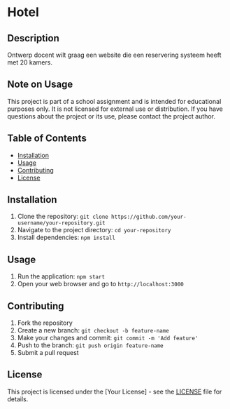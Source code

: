 # Hotel

## Description
Ontwerp docent wilt graag een website die een reservering systeem heeft met 20 kamers.

## Note on Usage

This project is part of a school assignment and is intended for educational purposes only. It is not licensed for external use or distribution. If you have questions about the project or its use, please contact the project author.


## Table of Contents
- [Installation](#installation)
- [Usage](#usage)
- [Contributing](#contributing)
- [License](#license)

## Installation
1. Clone the repository: `git clone https://github.com/your-username/your-repository.git`
2. Navigate to the project directory: `cd your-repository`
3. Install dependencies: `npm install`

## Usage
1. Run the application: `npm start`
2. Open your web browser and go to `http://localhost:3000`

## Contributing
1. Fork the repository
2. Create a new branch: `git checkout -b feature-name`
3. Make your changes and commit: `git commit -m 'Add feature'`
4. Push to the branch: `git push origin feature-name`
5. Submit a pull request

## License
This project is licensed under the [Your License] - see the [LICENSE](LICENSE) file for details.

